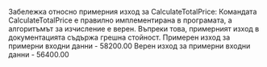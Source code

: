 Забележка относно примерния изход за CalculateTotalPrice:
Командата CalculateTotalPrice е правилно имплементирана в програмата, а алгоритъмът за изчисление е верен. Въпреки това, примерният изход в документацията съдържа грешна стойност.
Примерен изход за примерни входни данни - 58200.00
Верен изход за примерни входни данни - 56400.00
